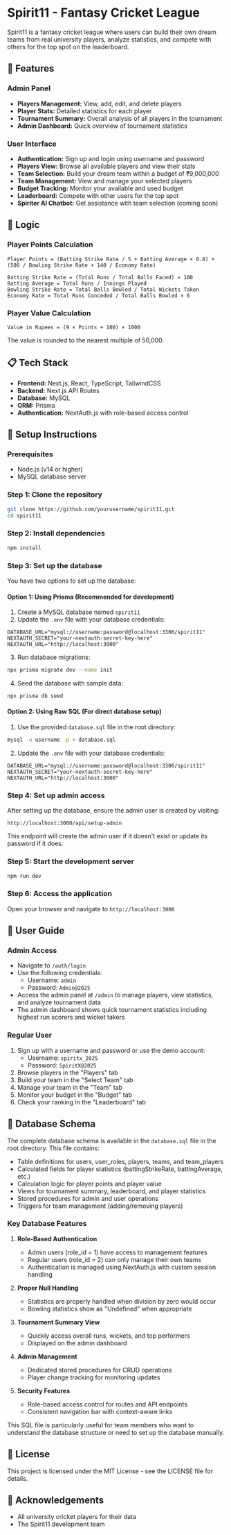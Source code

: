 # Spirit11 - Fantasy Cricket League

Spirit11 is a fantasy cricket league where users can build their own dream teams from real university players, analyze statistics, and compete with others for the top spot on the leaderboard.

## 🚀 Features

### Admin Panel
- **Players Management:** View, add, edit, and delete players
- **Player Stats:** Detailed statistics for each player
- **Tournament Summary:** Overall analysis of all players in the tournament
- **Admin Dashboard:** Quick overview of tournament statistics

### User Interface
- **Authentication:** Sign up and login using username and password
- **Players View:** Browse all available players and view their stats
- **Team Selection:** Build your dream team within a budget of ₹9,000,000
- **Team Management:** View and manage your selected players
- **Budget Tracking:** Monitor your available and used budget
- **Leaderboard:** Compete with other users for the top spot
- **Spiriter AI Chatbot:** Get assistance with team selection (coming soon)

## 🧮 Logic

### Player Points Calculation
```
Player Points = (Batting Strike Rate / 5 + Batting Average × 0.8) + (500 / Bowling Strike Rate + 140 / Economy Rate)

Batting Strike Rate = (Total Runs / Total Balls Faced) × 100
Batting Average = Total Runs / Innings Played
Bowling Strike Rate = Total Balls Bowled / Total Wickets Taken
Economy Rate = Total Runs Conceded / Total Balls Bowled × 6
```

### Player Value Calculation
```
Value in Rupees = (9 × Points + 100) × 1000
```
The value is rounded to the nearest multiple of 50,000.

## 📋 Tech Stack
- **Frontend:** Next.js, React, TypeScript, TailwindCSS
- **Backend:** Next.js API Routes
- **Database:** MySQL
- **ORM:** Prisma
- **Authentication:** NextAuth.js with role-based access control

## 🔧 Setup Instructions

### Prerequisites
- Node.js (v14 or higher)
- MySQL database server

### Step 1: Clone the repository
```bash
git clone https://github.com/yourusername/spirit11.git
cd spirit11
```

### Step 2: Install dependencies
```bash
npm install
```

### Step 3: Set up the database
You have two options to set up the database:

#### Option 1: Using Prisma (Recommended for development)
1. Create a MySQL database named `spirit11`
2. Update the `.env` file with your database credentials:
```
DATABASE_URL="mysql://username:password@localhost:3306/spirit11"
NEXTAUTH_SECRET="your-nextauth-secret-key-here"
NEXTAUTH_URL="http://localhost:3000"
```
3. Run database migrations:
```bash
npx prisma migrate dev --name init
```
4. Seed the database with sample data:
```bash
npx prisma db seed
```

#### Option 2: Using Raw SQL (For direct database setup)
1. Use the provided `database.sql` file in the root directory:
```bash
mysql -u username -p < database.sql
```
2. Update the `.env` file with your database credentials:
```
DATABASE_URL="mysql://username:password@localhost:3306/spirit11"
NEXTAUTH_SECRET="your-nextauth-secret-key-here"
NEXTAUTH_URL="http://localhost:3000"
```

### Step 4: Set up admin access
After setting up the database, ensure the admin user is created by visiting:
```
http://localhost:3000/api/setup-admin
```
This endpoint will create the admin user if it doesn't exist or update its password if it does.

### Step 5: Start the development server
```bash
npm run dev
```

### Step 6: Access the application
Open your browser and navigate to `http://localhost:3000`

## 📱 User Guide

### Admin Access
- Navigate to `/auth/login`
- Use the following credentials:
  - Username: `admin`
  - Password: `Admin@2025`
- Access the admin panel at `/admin` to manage players, view statistics, and analyze tournament data
- The admin dashboard shows quick tournament statistics including highest run scorers and wicket takers

### Regular User
1. Sign up with a username and password or use the demo account:
   - Username: `spiritx_2025`
   - Password: `SpiritX@2025`
2. Browse players in the "Players" tab
3. Build your team in the "Select Team" tab
4. Manage your team in the "Team" tab
5. Monitor your budget in the "Budget" tab
6. Check your ranking in the "Leaderboard" tab

## 💾 Database Schema

The complete database schema is available in the `database.sql` file in the root directory. This file contains:

- Table definitions for users, user_roles, players, teams, and team_players
- Calculated fields for player statistics (battingStrikeRate, battingAverage, etc.)
- Calculation logic for player points and player value
- Views for tournament summary, leaderboard, and player statistics
- Stored procedures for admin and user operations
- Triggers for team management (adding/removing players)

### Key Database Features

1. **Role-Based Authentication**
   - Admin users (role_id = 1) have access to management features
   - Regular users (role_id = 2) can only manage their own teams
   - Authentication is managed using NextAuth.js with custom session handling

2. **Proper Null Handling**
   - Statistics are properly handled when division by zero would occur
   - Bowling statistics show as "Undefined" when appropriate

3. **Tournament Summary View**
   - Quickly access overall runs, wickets, and top performers
   - Displayed on the admin dashboard

4. **Admin Management**
   - Dedicated stored procedures for CRUD operations
   - Player change tracking for monitoring updates

5. **Security Features**
   - Role-based access control for routes and API endpoints
   - Consistent navigation bar with context-aware links

This SQL file is particularly useful for team members who want to understand the database structure or need to set up the database manually.

## 📝 License
This project is licensed under the MIT License - see the LICENSE file for details.

## 🙏 Acknowledgements
- All university cricket players for their data
- The Spirit11 development team 